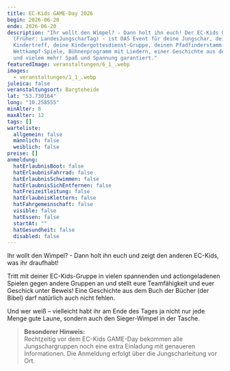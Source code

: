 ```yaml
---
title: EC-Kids GAME-Day 2026
begin: 2026-06-20
ende: 2026-06-20
description: "Ihr wollt den Wimpel? - Dann holt ihn euch! Der EC-Kids GAME-Day
  (Früher: LandesJungscharTag) - ist DAS Event für deine Jungschar, dein
  Kindertreff, deine Kindergottesdienst-Gruppe, deinen Pfadfinderstamm:
  Wettkampf-Spiele, Bühnenprogramm mit Liedern, einer Geschichte aus der Bibel
  und vielem mehr! Spaß und Spannung garantiert."
featuredImage: veranstaltungen/6_1_.webp
images:
  - veranstaltungen/1_1_.webp
juleica: false
veranstaltungsort: Bargteheide
lat: "53.730164"
long: "10.258555"
minAlter: 8
maxAlter: 12
tags: []
warteliste:
  allgemein: false
  männlich: false
  weiblich: false
preise: []
anmeldung:
  hatErlaubnisBoot: false
  hatErlaubnisFahrrad: false
  hatErlaubnisSchwimmen: false
  hatErlaubnisSichEntfernen: false
  hatFreizeitleitung: false
  hatErlaubnisKlettern: false
  hatFahrgemeinschaft: false
  visible: false
  hatEssen: false
  startAt: ""
  hatGesundheit: false
  disabled: false
---
```

Ihr wollt den Wimpel? - Dann holt ihn euch und zeigt den anderen EC-Kids, was ihr draufhabt! 

Tritt mit deiner EC-Kids-Gruppe in vielen spannenden und actiongeladenen Spielen gegen andere Gruppen an und stellt eure Teamfähigkeit und euer Geschick unter Beweis! Eine Geschichte aus dem Buch der Bücher (der Bibel) darf natürlich auch nicht fehlen. 

Und wer weiß – vielleicht habt ihr am Ende des Tages ja nicht nur jede Menge gute Laune, sondern auch den Sieger-Wimpel in der Tasche. 

> **Besonderer Hinweis:**\
> Rechtzeitig vor dem EC-Kids GAME-Day bekommen alle Jungschargruppen noch eine extra Einladung mit genaueren Informationen. Die Anmeldung erfolgt über die Jungscharleitung vor Ort.